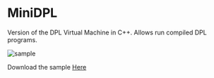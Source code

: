 # MiniDPL
Version of the DPL Virtual Machine in C++. Allows run compiled DPL programs.

![sample](https://raw.githubusercontent.com/Alan-Kubiak-Zero-One/MiniDPL/master/images/dplsample.png)

Download the sample [Here](https://github.com/Alan-Kubiak-Zero-One/MiniDPL/blob/master/sample/byteC.dplc?raw=true)

